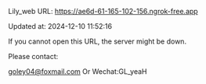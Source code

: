 Lily_web URL: https://ae6d-61-165-102-156.ngrok-free.app

Updated at: 2024-12-10 11:52:16

If you cannot open this URL, the server might be down.

Please contact: 

goley04@foxmail.com Or Wechat:GL_yeaH